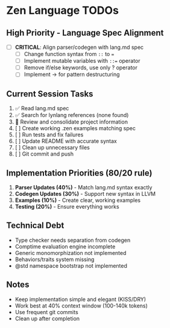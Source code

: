 # Zen Language TODOs

## High Priority - Language Spec Alignment
- [ ] **CRITICAL**: Align parser/codegen with lang.md spec
  - [ ] Change function syntax from `::` to `=` 
  - [ ] Implement mutable variables with `::=` operator
  - [ ] Remove if/else keywords, use only ? operator
  - [ ] Implement -> for pattern destructuring
  
## Current Session Tasks
1. ✅ Read lang.md spec 
2. ✅ Search for lynlang references (none found)
3. 🔄 Review and consolidate project information
4. [ ] Create working .zen examples matching spec
5. [ ] Run tests and fix failures
6. [ ] Update README with accurate syntax
7. [ ] Clean up unnecessary files
8. [ ] Git commit and push

## Implementation Priorities (80/20 rule)
1. **Parser Updates (40%)** - Match lang.md syntax exactly
2. **Codegen Updates (30%)** - Support new syntax in LLVM
3. **Examples (10%)** - Create clear, working examples
4. **Testing (20%)** - Ensure everything works

## Technical Debt
- Type checker needs separation from codegen
- Comptime evaluation engine incomplete
- Generic monomorphization not implemented
- Behaviors/traits system missing
- @std namespace bootstrap not implemented

## Notes
- Keep implementation simple and elegant (KISS/DRY)
- Work best at 40% context window (100-140k tokens)
- Use frequent git commits
- Clean up after completion